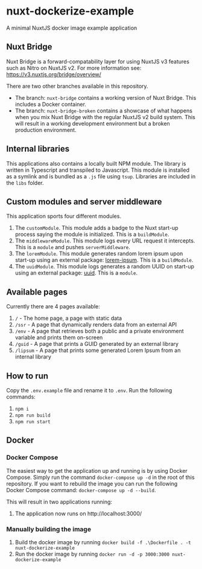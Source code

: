 # nuxt-dockerize-example
A minimal NuxtJS docker image example application

## Nuxt Bridge
Nuxt Bridge is a forward-compatability layer for using NuxtJS v3 features such as Nitro on NuxtJS v2.
For more information see: https://v3.nuxtjs.org/bridge/overview/

There are two other branches available in this repository.

* The branch: `nuxt-bridge` contains a working version of Nuxt Bridge. This includes a Docker container.
* The branch: `nuxt-bridge-broken` contains a showcase of what happens when you mix Nuxt Bridge with the regular NuxtJS v2 build system. This will result in a working development environment but a broken production environment.

## Internal libraries
This applications also contains a locally built NPM module. The library is written in Typescript and transpiled to Javascript.
This module is installed as a symlink and is bundled as a `.js` file using `tsup`.
Libraries are included in the `libs` folder.

## Custom modules and server middleware
This application sports four different modules.
1. The `customModule`. This module adds a badge to the Nuxt start-up process saying the module is initialized. This is a `buildModule`.
2. The `middlewareModule`. This module logs every URL request it intercepts. This is a `module` and pushes `serverMiddleware`.
2. The `loremModule`. This module generates random lorem ipsum upon start-up using an external package: [lorem-ipsum](https://www.npmjs.com/package/lorem-ipsum). This is a `buildModule`.
2. The `uuidModule`. This module logs generates a random UUID on start-up using an external package: [uuid](https://www.npmjs.com/package/uuid). This is a `module`.

## Available pages
Currently there are 4 pages available:
1. `/` - The home page, a page with static data
2. `/ssr` - A page that dynamically renders data from an external API
3. `/env` - A page that retrieves both a public and a private environment variable and prints them on-screen
4. `/guid` - A page that prints a GUID generated by an external library
5. `/lipsum` - A page that prints some generated Lorem Ipsum from an internal library

## How to run
Copy the `.env.example` file and rename it to `.env`.
Run the following commands:
1. `npm i`
2. `npm run build`
3. `npm run start`

## Docker
### Docker Compose

The easiest way to get the application up and running is by using Docker Compose.
Simply run the command `docker-compose up -d` in the root of this repository. If you want to rebuild the image you can run the following Docker Compose command: `docker-compose up -d --build`.

This will result in two applications running:
1. The application now runs on http://localhost:3000/

### Manually building the image
1. Build the docker image by running `docker build -f .\Dockerfile . -t nuxt-dockerize-example`
2. Run the docker image by running `docker run -d -p 3000:3000 nuxt-dockerize-example`
